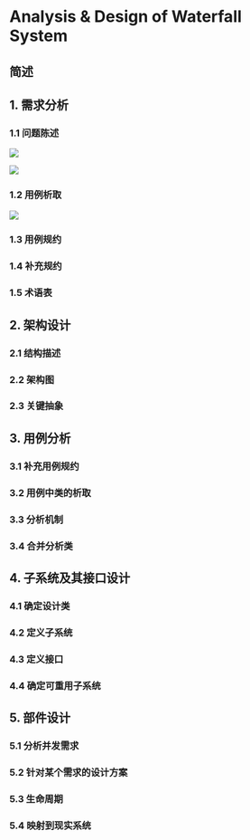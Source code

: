 # Analysis & Design of Waterfall System
## 简述

## 1. 需求分析



### 1.1 问题陈述

![](https://i.imgur.com/Ey2pFOj.png)

![](https://i.imgur.com/aHluZkF.png)

### 1.2 用例析取

![](https://i.imgur.com/jl4bhNe.png)

### 1.3 用例规约

### 1.4 补充规约

### 1.5 术语表

## 2. 架构设计

### 2.1 结构描述

### 2.2 架构图

### 2.3 关键抽象

## 3. 用例分析

### 3.1 补充用例规约

### 3.2 用例中类的析取

### 3.3 分析机制

### 3.4 合并分析类

## 4. 子系统及其接口设计

### 4.1 确定设计类

### 4.2 定义子系统

### 4.3 定义接口

### 4.4 确定可重用子系统

## 5. 部件设计

### 5.1 分析并发需求

### 5.2 针对某个需求的设计方案

### 5.3 生命周期

### 5.4 映射到现实系统